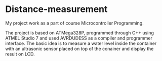 # Distance-measurement
My project work as a part of course Microcontroller Programming.

The project is based on ATMega328P, programmed through C++ using ATMEL Studio 7 and used AVRDUDESS as a compiler and programmer interface. The basic idea is to measure a water level inside the container with an ultrasonic sensor placed on top of the conainer and display the result on LCD. 
